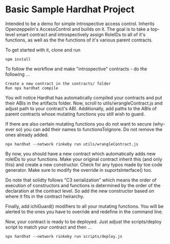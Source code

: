 # Basic Sample Hardhat Project

Intended to be a demo for simple introspective access control. Inherits Openzeppelin's AccessControl and builds on it. The goal is to take a top-level smart contract and introspectively assign RoleIDs to all of it's functions, as well as the the functions of it's various parent contracts. 

To get started with it, clone and run 

```
npm install 

```

To follow the workflow and make "introspective" contracts - do the following ... 

```
Create a new contract in the contracts/ folder 
Run npx hardhat compile 
```

You will notice Hardhat has automatically compiled your contracts and put their ABIs in the artifacts folder. Now, scroll to utils/wrangleContract.js and adjust path to your contract's ABI. Additionally, add paths to the ABIs of parent contracts whose mutating functions you still wish to guard. 

If there are also certain mutating functions you do not want to secure (why-ever so) you can add their names to functionsToIgnore. Do not remove the ones already added.

```
npx hardhat --network rinkeby run utils/wrangleContract.js
```

By now, you should have a new contract which automatically adds new roleIDs to your functions. Make your original contract inherit this (and only this) and create a new constructor. Check for any typos made by toe code generator. Make sure to modify the override in suportsInterface() too. 

Do note that solidty follows "C3 serialization" which means the order of execution of constructors and functions is determined by the order of the declaration at the contract level. So add the new constructor based on where it fits in the contract heirarchy. 

Finally, add ichiGuard() modifiers to all your mutating functions. You will be alerted to the ones you have to override and redefine in the command line. 

Now, your contract is ready to be deployed. Just adjust the scripts/deploy script to match your contract and then ...

```
npx hardhat --network rinkeby run scripts/deploy.js
```